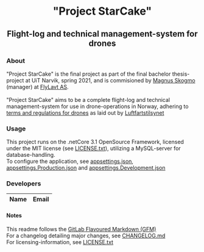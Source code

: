 <div align="center">

# "Project StarCake"
## Flight-log and technical management-system for drones
</div>

### About
"Project StarCake" is the final project as part of the final bachelor thesis-project at UiT Narvik, spring 2021,
and is commisioned by [Magnus Skogmo](mailto:) (manager) at [FlyLavt AS](https://www.flylavt.no/). \
\
"Project StarCake" aims to be a complete flight-log and technical management-system for use in drone-operations
in Norway, adhering to [terms and regulations for drones](https://luftfartstilsynet.no/en/drones//) as laid out by [Luftfartstilsynet](https://luftfartstilsynet.no/en/ "Civil Aviation Authority")

### Usage
This project runs on the .netCore 3.1 OpenSource Framework, licensed under the MIT license (see [LICENSE.txt](LICENSE.txt)),
utilizing a MySQL-server for database-handling.
\
To configure the application, see [appsettings.json](StarCake/Server/appsettings.json), [appsettings.Production.json](StarCake/Server/appsettings.Production.json) and [appsettings.Development.json](StarCake/Server/appsettings.Development.json)

### Developers

|Name|Email|
|----|-----|

#### Notes
This readme follows the [GitLab Flavoured Markdown (GFM)](https://docs.gitlab.com/ee/user/markdown.html) \
For a changelog detailing major changes, see [CHANGELOG.md](CHANGELOG.md) \
For licensing-information, see [LICENSE.txt](LICENSE.txt)
